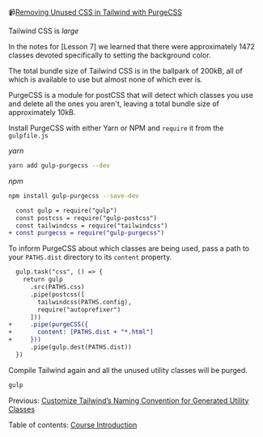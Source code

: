 📹[Removing Unused CSS in Tailwind with PurgeCSS](https://egghead.io/lessons/tailwind-removing-unused-css-in-tailwind-with-purgecss)

Tailwind CSS is *large*

In the notes for [Lesson 7] we learned that there were approximately 1472 classes devoted specifically to setting the background color.

The total bundle size of Tailwind CSS is in the ballpark of 200kB, all of which is available to use but almost none of which ever is.

PurgeCSS is a module for postCSS that will detect which classes you use and delete all the ones you aren't, leaving a total bundle size of approximately 10kB.

Install PurgeCSS with either Yarn or NPM and `require` it from the `gulpfile.js`

*yarn*
```sh
yarn add gulp-purgecss --dev
```
*npm*
```sh
npm install gulp-purgecss --save-dev
```

```diff
  const gulp = require("gulp")
  const postcss = require("gulp-postcss")
  const tailwindcss = require("tailwindcss")
+ const purgecss = require("gulp-purgecss")
```

To inform PurgeCSS about which classes are being used, pass a path to your `PATHS.dist` directory to its `content` property.

```diff
  gulp.task("css", () => {
    return gulp
      .src(PATHS.css)
      .pipe(postcss([
        tailwindcss(PATHS.config),
        require("autoprefixer")
      ]))
+     .pipe(purgeCSS({
+       content: [PATHS.dist + "*.html"]
+     }))
      .pipe(gulp.dest(PATHS.dist))
  })
```

Compile Tailwind again and all the unused utility classes will be purged.

```sh
gulp
```

Previous: [Customize Tailwind’s Naming Convention for Generated Utility Classes](https://egghead.io/lessons/tailwind-customize-tailwind-s-naming-convention-for-generated-utility-classes)

Table of contents: [Course Introduction](https://egghead.io/lessons/tailwind-composing-css-utility-classes-with-tailwind-course-introduction)